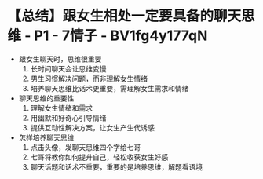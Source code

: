 # 【总结】跟女生相处一定要具备的聊天思维 - P1 - 7情子 - BV1fg4y177qN

-   跟女生聊天时，思维很重要
    1.  长时间聊天会让思维变慢
    2.  男生习惯解决问题，而非理解女生情绪
    3.  培养聊天思维比话术更重要，需理解女生需求和情绪
-   聊天思维的重要性
    1.  理解女生情绪和需求
    2.  用幽默和好奇心引导情绪
    3.  提供互动性解决方案，让女生产生代诱感
-   怎样培养聊天思维
    1.  点击头像，发聊天思维四个字给七哥
    2.  七哥将教你如何提升自己，轻松收获女生好感
    3.  聊天话题和话术不重要，重要的是培养思维，解题看语境